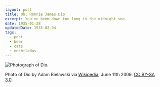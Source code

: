 ```yaml
---
layout: post
title: Oh, Ronnie James Dio
excerpt: You've been down too long in the midnight sea.
date: 1935-01-28
updatedDate: 1935-02-04
tags:
  - post
  - beer
  - cats
  - enchiladas
---
```


![Photograph of Dio.](/dio.jpg 'Holy Diver')

<p class="caption">Photo of Dio by Adam Bielawski via <a href="https://en.wikipedia.org/wiki/Ronnie_James_Dio#/media/File:Ronnie-James-Dio_Heaven-N-Hell_2009-06-11_Chicago_Photoby_Adam-Bielawski.jpg">Wikipedia</a>, June 11th 2009. <a href="https://creativecommons.org/licenses/by-sa/3.0/">CC BY-SA 3.0</a>.</p>
